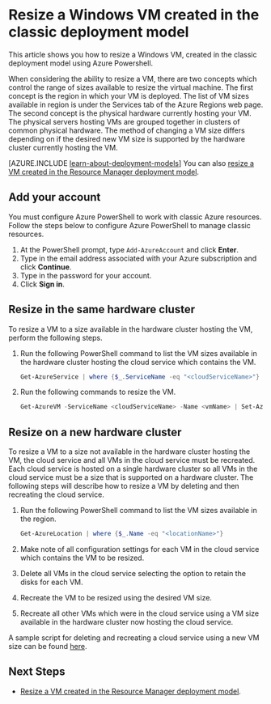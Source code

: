 <properties
	pageTitle="Resize a classic Windows VM | Microsoft Azure"
	description="Resize a Windows virtual machine created in the classic deployment model, using Azure Powershell."
	services="virtual-machines-windows"
	documentationCenter=""
	authors="Drewm3"
	manager="timlt"
	editor=""
	tags="azure-service-management"/>

<tags
	ms.service="virtual-machines-windows"
	ms.workload="na"
	ms.tgt_pltfrm="vm-windows"
	ms.devlang="na"
	ms.topic="article"
	ms.date="09/12/2016"
	ms.author="drewm"/>


# Resize a Windows VM created in the classic deployment model

This article shows you how to resize a Windows VM, created in the classic deployment model using Azure Powershell.

When considering the ability to resize a VM, there are two concepts which control the range of sizes available to resize the virtual machine. The first concept is the region in which your VM is deployed. The list of VM sizes available in region is under the Services tab of the Azure Regions web page. The second concept is the physical hardware currently hosting your VM. The physical servers hosting VMs are grouped together in clusters of common physical hardware. The method of changing a VM size differs depending on if the desired new VM size is supported by the hardware cluster currently hosting the VM.

[AZURE.INCLUDE [learn-about-deployment-models](../../includes/learn-about-deployment-models-classic-include.md)] You can also [resize a VM created in the Resource Manager deployment model](virtual-machines-windows-resize-vm.md).


## Add your account

You must configure Azure PowerShell to work with classic Azure resources. Follow the steps below to configure Azure PowerShell to manage classic resources.

1. At the PowerShell prompt, type `Add-AzureAccount` and click **Enter**. 
2. Type in the email address associated with your Azure subscription and click **Continue**. 
3. Type in the password for your account. 
4. Click **Sign in**. 


## Resize in the same hardware cluster

To resize a VM to a size available in the hardware cluster hosting the VM, perform the following steps.

1. Run the following PowerShell command to list the VM sizes available in the hardware cluster hosting the cloud service which contains the VM.

	```powershell
	Get-AzureService | where {$_.ServiceName -eq "<cloudServiceName>"}
	```

2. Run the following commands to resize the VM.

	```powershell
	Get-AzureVM -ServiceName <cloudServiceName> -Name <vmName> | Set-AzureVMSize -InstanceSize <newVMSize> | Update-AzureVM
	```

## Resize on a new hardware cluster

To resize a VM to a size not available in the hardware cluster hosting the VM, the cloud service and all VMs in the cloud service must be recreated. Each cloud service is hosted on a single hardware cluster so all VMs in the cloud service must be a size that is supported on a hardware cluster. The following steps will describe how to resize a VM by deleting and then recreating the cloud service.

1. Run the following PowerShell command to list the VM sizes available in the region. 

	```powershell
	Get-AzureLocation | where {$_.Name -eq "<locationName>"}
	```

2. Make note of all configuration settings for each VM in the cloud service which contains the VM to be resized. 
3. Delete all VMs in the cloud service selecting the option to retain the disks for each VM.
4. Recreate the VM to be resized using the desired VM size.
5. Recreate all other VMs which were in the cloud service using a VM size available in the hardware cluster now hosting the cloud service.

A sample script for deleting and recreating a cloud service using a new VM size can be found [here](https://github.com/Azure/azure-vm-scripts). 


## Next Steps

- [Resize a VM created in the Resource Manager deployment model](virtual-machines-windows-resize-vm.md).
